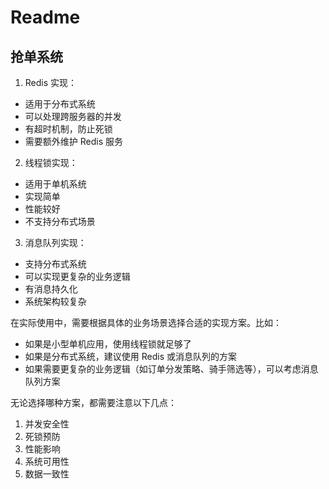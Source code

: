 # Readme

## 抢单系统

1. Redis 实现：
- 适用于分布式系统
- 可以处理跨服务器的并发
- 有超时机制，防止死锁
- 需要额外维护 Redis 服务

2. 线程锁实现：
- 适用于单机系统
- 实现简单
- 性能较好
- 不支持分布式场景

3. 消息队列实现：
- 支持分布式系统
- 可以实现更复杂的业务逻辑
- 有消息持久化
- 系统架构较复杂

在实际使用中，需要根据具体的业务场景选择合适的实现方案。比如：
- 如果是小型单机应用，使用线程锁就足够了
- 如果是分布式系统，建议使用 Redis 或消息队列的方案
- 如果需要更复杂的业务逻辑（如订单分发策略、骑手筛选等），可以考虑消息队列方案

无论选择哪种方案，都需要注意以下几点：
1. 并发安全性
2. 死锁预防
3. 性能影响
4. 系统可用性
5. 数据一致性
